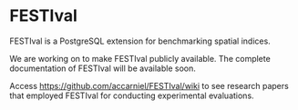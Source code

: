# FESTIval
FESTIval is a PostgreSQL extension for benchmarking spatial indices.

We are working on to make FESTIval publicly available. The complete documentation of FESTIval will be available soon.

Access https://github.com/accarniel/FESTIval/wiki to see research papers that employed FESTIval for conducting experimental evaluations.
